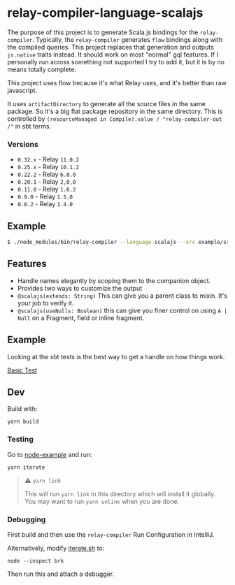 
# relay-compiler-language-scalajs

The purpose of this project is to generate Scala.js bindings for the
`relay-compiler`.  Typically, the `relay-compiler` generates `flow` bindings
along with the compiled queries.  This project replaces that generation and
outputs `js.native` traits instead.  It should work on most "normal" gql features. If I personally
run across something not supported I try to add it, but it is by no means totally complete.

This project uses flow because it's what Relay uses, and it's better than raw javascript.

It uses `artifactDirectory` to generate all the source files in the same package.
So it's a big flat package repository in the same directory.
This is controlled by `(resourceManaged in Compile).value / "relay-compiler-out /"` in sbt terms.

### Versions
- `0.32.x` - Relay `11.0.2`
- `0.25.x` - Relay `10.1.2`
- `0.22.2` - Relay `6.0.0`
- `0.20.1` - Relay `2,0,0`
- `0.11.0` - Relay `1.6.2`
- `0.9.0` - Relay `1.5.0`
- `0.8.2` - Relay `1.4.0`

## Example

```sh
$ ./node_modules/bin/relay-compiler --language scalajs --src example/src/ --schema example/schema.graphql --artifactDirectory example/out
```

## Features
 - Handle names elegantly by scoping them to the companion object.
 - Provides two ways to customize the output
 - `@scalajs(extends: String)` This can give you a parent class to mixin.  It's
   your job to verify it.
 - `@scalajs(useNulls: Boolean)` this can give you finer control on using `A | Null`
   on a Fragment, field or inline fragment.


## Example

Looking at the sbt tests is the best way to get a handle on how things work.

[Basic Test](https://github.com/dispalt/scala-relay/tree/01194cfe283b68c0770da1292a0939160fd45dee/sbt-plugin/src/sbt-test/relay-compiler/basic)


## Dev

Build with:

```shell
yarn build
```

### Testing

Go to [node-example] and run:

```shell
yarn iterate
```

> ⚠️ `yarn link`
> 
> This will run `yarn link` in this directory which will install it globally.
> You may want to run `yarn unlink` when you are done.

### Debugging

First build and then use the `relay-compiler` Run Configuration in IntelliJ.

Alternatively, modify [iterate.sh] to:

```shell
node --inspect brk
```

Then run this and attach a debugger.


[iterate.sh]: ../node-example/iterate.sh
[node-example]: ../node-example
